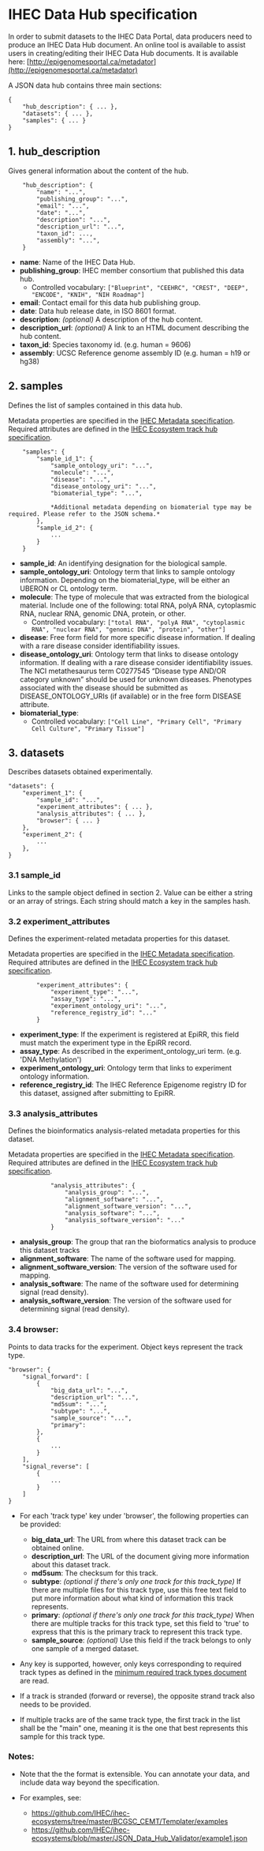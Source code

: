 # IHEC Data Hub specification

In order to submit datasets to the IHEC Data Portal, data producers need to produce an IHEC Data Hub document. An online tool is available to assist users in creating/editing their IHEC Data Hub documents. It is available here: [http://epigenomesportal.ca/metadator](http://epigenomesportal.ca/metadator)

A JSON data hub contains three main sections:
```
{
    "hub_description": { ... },
    "datasets": { ... },
    "samples": { ... }
}
```



## 1. hub_description

Gives general information about the content of the hub. 

```
    "hub_description": {
        "name": "...",
        "publishing_group": "...",
        "email": "...",
        "date": "...",
        "description": "...",
        "description_url": "...",
        "taxon_id": ...,
        "assembly": "...",
    }
```

* **name**: Name of the IHEC Data Hub.
* **publishing_group**: IHEC member consortium that published this data hub.
    * Controlled vocabulary: `["Blueprint", "CEEHRC", "CREST", "DEEP", "ENCODE", "KNIH", "NIH Roadmap"]`
* **email**: Contact email for this data hub publishing group.
* **date**: Data hub release date, in ISO 8601 format.
* **description**: *(optional)* A description of the hub content.
* **description_url**: *(optional)* A link to an HTML document describing the hub content.
* **taxon_id**: Species taxonomy id. (e.g. human = 9606)
* **assembly**: UCSC Reference genome assembly ID (e.g. human = h19 or hg38)


## 2. samples

Defines the list of samples contained in this data hub.

Metadata properties are specified in the [IHEC Metadata specification](https://docs.google.com/document/d/1F8RUNGtKMr2lBqMc6pvSyAlZmmtwZxMB3I3u7f7xIbg).
Required attributes are defined in the [IHEC Ecosystem track hub specification](https://github.com/IHEC/ihec-ecosystems/blob/master/docs/trackhub_specification.md). 

```
    "samples": {
        "sample_id_1": {
            "sample_ontology_uri": "...",
            "molecule": "...",
            "disease": "...",
            "disease_ontology_uri": "...",
            "biomaterial_type": "...",
        
            *Additional metadata depending on biomaterial type may be required. Please refer to the JSON schema.*
        },
        "sample_id_2": {
            ...
        }
    }
```

* **sample_id**: An identifying designation for the biological sample.
* **sample_ontology_uri**: Ontology term that links to sample ontology information. Depending on the biomaterial_type, will be either an UBERON or CL ontology term.
* **molecule**: The type of molecule that was extracted from the biological material. Include one of the following: total RNA, polyA RNA, cytoplasmic RNA, nuclear RNA, genomic DNA, protein, or other.
    * Controlled vocabulary: `["total RNA", "polyA RNA", "cytoplasmic RNA", "nuclear RNA", "genomic DNA", "protein", "other"]`
* **disease**: Free form field for more specific disease information. If dealing with a rare disease consider identifiability issues.
* **disease_ontology_uri**: Ontology term that links to disease ontology information. If dealing with a rare disease consider identifiability issues. The NCI metathesaurus term C0277545 “Disease type AND/OR category unknown” should be used for unknown diseases. Phenotypes associated with the disease should be submitted as DISEASE_ONTOLOGY_URIs (if available) or in the free form DISEASE attribute.
* **biomaterial_type**:
    * Controlled vocabulary: `["Cell Line", "Primary Cell", "Primary Cell Culture", "Primary Tissue"]`


## 3. datasets

Describes datasets obtained experimentally.

```
"datasets": {
    "experiment_1": {
        "sample_id": "...",
        "experiment_attributes": { ... },
        "analysis_attributes": { ... },
        "browser": { ... }
    },
    "experiment_2": {
        ...
    },
}
```


### 3.1 sample_id

Links to the sample object defined in section 2. Value can be either a string or an array of strings. Each string should match a key in the samples hash.


### 3.2 experiment_attributes

Defines the experiment-related metadata properties for this dataset.

Metadata properties are specified in the [IHEC Metadata specification](https://docs.google.com/document/d/1F8RUNGtKMr2lBqMc6pvSyAlZmmtwZxMB3I3u7f7xIbg).
Required attributes are defined in the [IHEC Ecosystem track hub specification](https://github.com/IHEC/ihec-ecosystems/blob/master/docs/trackhub_specification.md).

```
        "experiment_attributes": {
            "experiment_type": "...",
            "assay_type": "...",
            "experiment_ontology_uri": "...",
            "reference_registry_id": "..."
        }
```

* **experiment_type**: If the experiment is registered at EpiRR, this field must match the experiment type in the EpiRR record.
* **assay_type**: As described in the experiment_ontology_uri term. (e.g. 'DNA Methylation')
* **experiment_ontology_uri**: Ontology term that links to experiment ontology information.
* **reference_registry_id**: The IHEC Reference Epigenome registry ID for this dataset, assigned after submitting to EpiRR.
 

### 3.3 analysis_attributes

Defines the bioinformatics analysis-related metadata properties for this dataset.

Metadata properties are specified in the [IHEC Metadata specification](https://docs.google.com/document/d/1F8RUNGtKMr2lBqMc6pvSyAlZmmtwZxMB3I3u7f7xIbg).
Required attributes are defined in the [IHEC Ecosystem track hub specification](https://github.com/IHEC/ihec-ecosystems/blob/master/docs/trackhub_specification.md).

```
            "analysis_attributes": {
                "analysis_group": "...",
                "alignment_software": "...",
                "alignment_software_version": "...",
                "analysis_software": "...",
                "analysis_software_version": "..."
            }
```

* **analysis_group**: The group that ran the bioformatics analysis to produce this dataset tracks
* **alignment_software**: The name of the software used for mapping.
* **alignment_software_version**: The version of the software used for mapping.
* **analysis_software**: The name of the software used for determining signal (read density).
* **analysis_software_version**: The version of the software used for determining signal (read density).

                
### 3.4 browser:

Points to data tracks for the experiment. Object keys represent the track type. 

```
"browser": {
    "signal_forward": [
        {
            "big_data_url": "...",
            "description_url": "...",
            "md5sum": "...",
            "subtype": "...",
            "sample_source": "...",
            "primary": 
        },
        {
            ...
        }
    ],
    "signal_reverse": [
        {
            ...
        }
    ]
}
```

* For each 'track type' key under 'browser', the following properties can be provided:
    * **big_data_url**: The URL from where this dataset track can be obtained online.
    * **description_url**: The URL of the document giving more information about this dataset track.
    * **md5sum**: The checksum for this track.
    * **subtype**: *(optional if there's only one track for this track_type)* If there are multiple files for this track type, use this free text field to put more information about what kind of information this track represents.
    * **primary**: *(optional if there's only one track for this track_type)* When there are multiple tracks for this track type, set this field to 'true' to express that this is the primary track to represent this track type.
    * **sample_source**: *(optional)* Use this field if the track belongs to only one sample of a merged dataset.

* Any key is supported, however, only keys corresponding to required track types as defined in the [minimum required track types document](https://github.com/IHEC/ihec-ecosystems/blob/master/minimum_required_track_types.md) are read. 

* If a track is stranded (forward or reverse), the opposite strand track also needs to be provided.

* If multiple tracks are of the same track type, the first track in the list shall be the "main" one, meaning it is the one that best represents this sample for this track type.


### Notes:

* Note that the the format is extensible. You can annotate your data, and include data way beyond the specification.   

* For examples, see:
    * https://github.com/IHEC/ihec-ecosystems/tree/master/BCGSC_CEMT/Templater/examples
    * https://github.com/IHEC/ihec-ecosystems/blob/master/JSON_Data_Hub_Validator/example1.json
